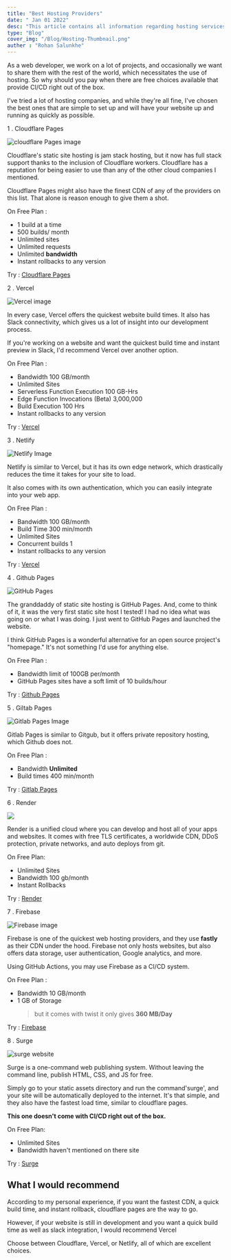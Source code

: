 ```yaml
---
title: "Best Hosting Providers"
date: " Jan 01 2022"
desc: "This article contains all information regarding hosting services such as githubpages, cloudflare pages, netlify, vercel, and firebase."
type: "Blog"
cover_img: "/Blog/Hosting-Thumbnail.png"
auther : "Rohan Salunkhe"
---
```


As a web developer, we work on a lot of projects, and occasionally we want to share them with the rest of the world, which necessitates the use of hosting. So why should you pay when there are free choices available that provide CI/CD right out of the box.

I've tried a lot of hosting companies, and while they're all fine, I've chosen the best ones that are simple to set up and will have your website up and running as quickly as possible.

1 . Cloudflare Pages

![cloudflare Pages image ](https://res.cloudinary.com/amrohan/image/upload/v1641011690/Images/djuaz3odyjuesiugksvw.png)

Cloudflare's static site hosting is jam stack hosting, but it now has full stack support thanks to the inclusion of Cloudflare workers. Cloudflare has a reputation for being easier to use than any of the other cloud companies I mentioned.

Cloudflare Pages might also have the finest CDN of any of the providers on this list. That alone is reason enough to give them a shot.

On Free Plan :

- 1 build at a time
- 500 builds/ month
- Unlimited sites
- Unlimited requests
- Unlimited **bandwidth**
- Instant rollbacks to any version

Try : [Cloudflare Pages](https://pages.cloudflare.com/)

2 . Vercel

![Vercel image ](https://res.cloudinary.com/amrohan/image/upload/v1641012339/Images/hfq12jjkx5tjkeiqnflq.png)

In every case, Vercel offers the quickest website build times. It also has Slack connectivity, which gives us a lot of insight into our development process.

If you're working on a website and want the quickest build time and instant preview in Slack, I'd recommend Vercel over another option.

On Free Plan :

- Bandwidth 100 GB/month
- Unlimited Sites
- Serverless Function Execution 100 GB-Hrs
- Edge Function Invocations (Beta) 3,000,000
- Build Execution 100 Hrs
- Instant rollbacks to any version

Try : [Vercel](https://vercel.com/)

3 . Netlify

![Netlify Image ](https://res.cloudinary.com/amrohan/image/upload/v1641012809/Images/nnzbdplbjm9c1qvr22j0.png)

Netlify is similar to Vercel, but it has its own edge network, which drastically reduces the time it takes for your site to load.

It also comes with its own authentication, which you can easily integrate into your web app.

On Free Plan :

- Bandwidth 100 GB/month
- Build Time 300 min/month
- Unlimited Sites
- Concurrent builds 1
- Instant rollbacks to any version

Try : [Vercel](https://www.netlify.com/)

4 . Github Pages

![GitHub Pages ](https://res.cloudinary.com/amrohan/image/upload/v1641013509/Images/vf1dc7dswwei2z4wkjkh.png)

The granddaddy of static site hosting is GitHub Pages. And, come to think of it, it was the very first static site host I tested! I had no idea what was going on or what I was doing. I just went to GitHub Pages and launched the website.

I think GitHub Pages is a wonderful alternative for an open source project's "homepage." It's not something I'd use for anything else.

On Free Plan :

- Bandwidth limit of 100GB per/month
- GitHub Pages sites have a soft limit of 10 builds/hour

Try : [Github Pages](https://pages.github.com/)

5 . Giltab Pages

![Gitlab Pages Image ](https://res.cloudinary.com/amrohan/image/upload/v1641013846/Images/ls8repmibjtccandbil9.jpg)

Gitlab Pages is similar to Gitgub, but it offers private repository hosting, which Github does not.

On Free Plan :

- Bandwidth **Unlimited**
- Build times 400 min/month

Try : [Gitlab Pages](https://gitlab.com/)

6 . Render

![](https://res.cloudinary.com/amrohan/image/upload/v1641014682/Images/ez9ms4kxd4sqhiftd6yw.png)

Render is a unified cloud where you can develop and host all of your apps and websites. It comes with free TLS certificates, a worldwide CDN, DDoS protection, private networks, and auto deploys from git.

On Free Plan:

- Unlimited Sites
- Bandwidth 100 gb/month
- Instant Rollbacks

Try : [Render](https://render.com/)

7 . Firebase

![Firebase image ](https://res.cloudinary.com/amrohan/image/upload/v1641016717/Images/zpm4pvl4aasu6tifiwxt.jpg)

Firebase is one of the quickest web hosting providers, and they use **fastly** as their CDN under the hood.
Firebase not only hosts websites, but also offers data storage, user authentication, Google analytics, and more.

Using GitHub Actions, you may use Firebase as a CI/CD system.

On Free Plan :

- Bandwidth 10 GB/month
- 1 GB of Storage
  > but it comes with twist it only gives **360 MB/Day**

Try : [Firebase](https://firebase.google.com/)

8 . Surge

![surge website](https://res.cloudinary.com/amrohan/image/upload/v1641014468/Images/lhlmdjashdqu3mcpibfb.png)

Surge is a one-command web publishing system. Without leaving the command line, publish HTML, CSS, and JS for free.

Simply go to your static assets directory and run the command'surge', and your site will be automatically deployed to the internet. It's that simple, and they also have the fastest load time, similar to cloudflare pages.

**This one doesn't come with CI/CD right out of the box.**

On Free Plan:

- Unlimited Sites
- Bandwidth haven't mentioned on there site

Try : [Surge](https://surge.sh)

## What I would recommend

According to my personal experience, if you want the fastest CDN, a quick build time, and instant rollback, cloudflare pages are the way to go.

However, if your website is still in development and you want a quick build time as well as slack integration, I would recommend Vercel

Choose between Cloudflare, Vercel, or Netlify, all of which are excellent choices.
